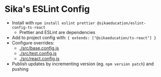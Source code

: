 # Sika's ESLint Config

* Install with `npm install eslint prettier @sikaeducation/eslint-config-ts-react`
	* Prettier and ESLint are dependencies
* Add to project config with: `{ extends: ["@sikaeducation/ts-react"] }`
* Configure overrides:
	* [./src/base.config.js](./src/base.config.js)
	* [./src/test.config.js](./src/test.config.js)
	* [./src/react.config.js](./src/react.config.js)
* Publish updates by incrementing version (eg. `npm version patch`) and pushing
